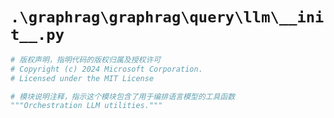 # `.\graphrag\graphrag\query\llm\__init__.py`

```py
# 版权声明，指明代码的版权归属及授权许可
# Copyright (c) 2024 Microsoft Corporation.
# Licensed under the MIT License

# 模块说明注释，指示这个模块包含了用于编排语言模型的工具函数
"""Orchestration LLM utilities."""
```